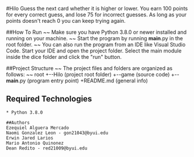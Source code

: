 #Hilo
Guess the next card whether it is higher or lower. You earn 100 points for every correct guess, and lose 75 for incorrect guesses. As long as your points doesn't reach 0 you can keep trying again.

##How To Run
~~
Make sure you have Python 3.8.0 or newer installed and running on your machine.
~~
Start the program by running __main__.py in the root folder.
~~
You can also run the program from an IDE like Visual Studio Code. Start your IDE and open the 
project folder. Select the main module inside the dice folder and click the "run" button.

##Project Structure
~~
The project files and folders are organized as follows:
~~
root
+--Hilo             (project root folder)
  +--game           (source code)
  +--__main__.py    (program entry point)
  +README.md        (general info)

## Required Technologies
~~~
* Python 3.8.0

##Authors
Ezequiel Alguera Mercado
Naomi Gonzalez Leon - gon21043@byui.edu
Erwin Jared Larios
Mario Antonio Quinonez
Dean Redito - red21009@byui.edu
